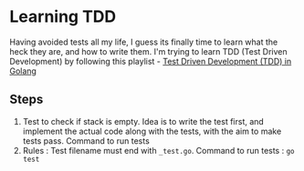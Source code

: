 # Learning TDD

Having avoided tests all my life, I guess its finally time to learn what the heck they are, and how to write them. I'm trying to learn TDD (Test Driven Development) by following this playlist - [Test Driven Development (TDD) in Golang](https://www.youtube.com/playlist?list=PLtFquUj7IL8VpSL98BTvl3lnD8HS4NGlA)


## Steps
1. Test to check if stack is empty. Idea is to write the test first, and implement the actual code along with the tests, with the aim to make tests pass. Command to run tests
2. Rules : Test filename must end with `_test.go`. Command to run tests : `go test` 